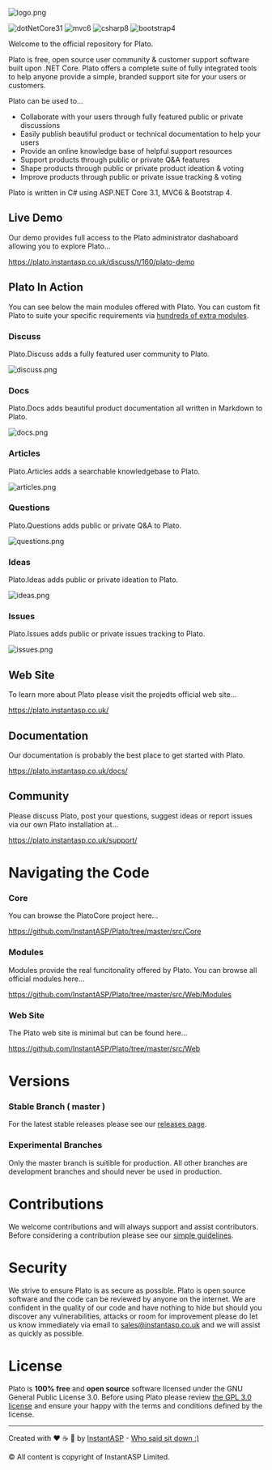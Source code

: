 
![logo.png](https://plato.instantasp.co.uk/plato.site/content/images/logo-text.png)

![dotNetCore31](https://img.shields.io/static/v1?label=.NET+Core&message=3.1&color=green) ![mvc6](https://img.shields.io/static/v1?label=MVC&message=6&color=green) ![csharp8](https://img.shields.io/static/v1?label=C%23&message=8&color=green) ![bootstrap4](https://img.shields.io/static/v1?label=Bootstrap&message=4&color=green) 

Welcome to the official repository for Plato.

Plato is free, open source user community & customer support software built upon .NET Core. Plato offers a complete suite of fully integrated tools to help anyone provide a simple, branded support site for your users or customers.

Plato can be used to...

- Collaborate with your users through fully featured public or private discussions
- Easily publish beautiful product or technical documentation to help your users
- Provide an online knowledge base of helpful support resources
- Support products through public or private Q&A features
- Shape products through public or private product ideation & voting
- Improve products through public or private issue tracking & voting

Plato is written in C# using ASP.NET Core 3.1, MVC6 & Bootstrap 4.

## Live Demo

Our demo provides full access to the Plato administrator dashaboard allowing you to explore Plato...

https://plato.instantasp.co.uk/discuss/t/160/plato-demo

## Plato In Action

You can see below the main modules offered with Plato. You can custom fit Plato to suite your specific requirements via [hundreds of extra modules](https://plato.instantasp.co.uk/modules).

### Discuss

Plato.Discuss adds a fully featured user community to Plato.

![discuss.png](https://plato.instantasp.co.uk/plato.site/content/images/discuss.png)

### Docs

Plato.Docs adds beautiful product documentation all written in Markdown to Plato.

![docs.png](https://plato.instantasp.co.uk/plato.site/content/images/docs.png)

### Articles

Plato.Articles adds a searchable knowledgebase to Plato. 

![articles.png](https://plato.instantasp.co.uk/plato.site/content/images/articles.png)

### Questions

Plato.Questions adds public or private Q&A to Plato.

![questions.png](https://plato.instantasp.co.uk/plato.site/content/images/questions.png)

### Ideas

Plato.Ideas adds public or private ideation to Plato.

![ideas.png](https://plato.instantasp.co.uk/plato.site/content/images/ideas.png)

### Issues

Plato.Issues adds public or private issues tracking to Plato.

![issues.png](https://plato.instantasp.co.uk/plato.site/content/images/issues.png)

## Web Site

To learn more about Plato please visit the projedts official web site...

https://plato.instantasp.co.uk/

## Documentation

Our documentation is probably the best place to get started with Plato.

https://plato.instantasp.co.uk/docs/

## Community

Please discuss Plato, post your questions, suggest ideas or report issues via our own Plato installation at...

https://plato.instantasp.co.uk/support/

# Navigating the Code

### Core

You can browse the PlatoCore project here...

https://github.com/InstantASP/Plato/tree/master/src/Core

### Modules

Modules provide the real funcitonality offered by Plato. You can browse all official modules here...

https://github.com/InstantASP/Plato/tree/master/src/Web/Modules

### Web Site

The Plato web site is minimal but can be found here...

https://github.com/InstantASP/Plato/tree/master/src/Web

# Versions

### Stable Branch ( master )

For the latest stable releases please see our [releases page](https://github.com/InstantASP/plato/releases).

### Experimental Branches

Only the master branch is suitible for production. All other branches are development branches and should never be used in production.

# Contributions

We welcome contributions and will always support and assist contributors. Before considering a contribution please see our [simple guidelines](https://github.com/InstantASP/plato/blob/master/CONTRIBUTING.md). 

# Security

We strive to ensure Plato is as secure as possible. Plato is open source software and the code can be reviewed by anyone on the internet. We are confident in the quality of our code and have nothing to hide but should you discover any vulnerabilities, attacks or room for improvement please do let us know immediately via email to [sales@instantasp.co.uk](mailto:sales@instantasp.co.uk) and we will assist as quickly as possible. 

# License

Plato is **100% free** and **open source** software licensed under the GNU General Public License 3.0. Before using Plato please review [the GPL 3.0 license](https://github.com/InstantASP/plato/blob/master/COPYING) and ensure your happy with the terms and conditions defined by the license.

---

Created with ❤️ ☕ 🍕 by [InstantASP](https://www.instantasp.co.uk/) - [Who said sit down :)](https://www.youtube.com/watch?v=U9t-slLl30E)


&copy; All content is copyright of InstantASP Limited.
